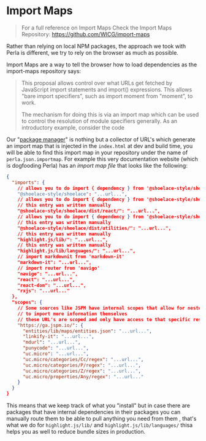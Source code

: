 [package manager]: /#/v1/docs/features/package-manager

# Import Maps

> For a full reference on Import Maps Check the Import Maps Repository: https://github.com/WICG/import-maps

Rather than relying on local NPM packages, the approach we took with Perla is different, we try to rely on the browser as much as possible.

Import Maps are a way to tell the browser how to load dependencies as the import-maps repository says:

> This proposal allows control over what URLs get fetched by JavaScript import statements and import() expressions. This allows "bare import specifiers", such as import moment from "moment", to work.
>
> The mechanism for doing this is via an import map which can be used to control the resolution of module specifiers generally. As an introductory example, consider the code

Our "[package manager]" is nothing but a collector of URL's which generate an import map that is injected in the `index.html` at dev and build time, you will be able to find this import map in your repository under the name of `perla.json.importmap`. For example this very documentation website (which is dogfooding Perla) has an _import map file_ that looks like the following:

```json
{
  "imports": {
    // allows you to do import { dependency } from '@shoelace-style/shoelace';
    "@shoelace-style/shoelace": "...url...",
    // allows you to do import { dependency } from '@shoelace-style/shoelace/dist/react/dependency.js';
    // this entry was written manually
    "@shoelace-style/shoelace/dist/react/": "...url...",
    // allows you to do import { dependency } from '@shoelace-style/shoelace/dist/utilities/dependency.js';
    // this entry was written manually
    "@shoelace-style/shoelace/dist/utilities/": "...url...",
    // this entry was written manually
    "highlight.js/lib/": "...url...",
    // this entry was written manually
    "highlight.js/lib/languages/": "...url...",
    // import markdownit from 'markdown-it'
    "markdown-it": "...url...",
    // import router from 'navigo'
    "navigo": "...url...",
    "react": "...url...",
    "react-dom": "...url...",
    "rxjs": "...url..."
  },
  "scopes": {
    // Some sources like JSPM have internal scopes that allow for nested dependencies
    // to import more information themselves
    // these URL's are scoped and only have access to that specific resource
    "https://ga.jspm.io/": {
      "entities/lib/maps/entities.json": "...url...",
      "linkify-it": "...url...",
      "mdurl": "...url...",
      "punycode": "...url...",
      "uc.micro": "...url...",
      "uc.micro/categories/Cc/regex": "...url...",
      "uc.micro/categories/P/regex": "...url...",
      "uc.micro/categories/Z/regex": "...url...",
      "uc.micro/properties/Any/regex": "...url..."
    }
  }
}
```

This means that we keep track of what you "install" but in case there are packages that have internal dependencies in their packages you can manually route them to be able to pull anything you need from them , that's what we do for `highlight.js/lib/` and `highlight.js/lib/languages/` thisa helps you as well to reduce bundle sizes in production.
